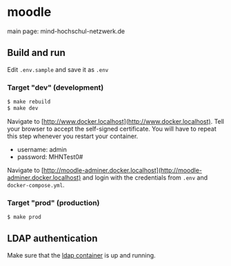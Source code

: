 # moodle

main page: mind-hochschul-netzwerk.de

## Build and run

Edit `.env.sample` and save it as `.env`

### Target "dev" (development)

```bash
$ make rebuild
$ make dev
```

Navigate to [http://www.docker.localhost](http://www.docker.localhost). Tell your browser to accept the self-signed certificate. You will have to repeat this step whenever you restart your container.

* username: admin
* password: MHNTest0#

Navigate to [http://moodle-adminer.docker.localhost](http://moodle-adminer.docker.localhost) and login with the credentials from `.env` and `docker-compose.yml`.

### Target "prod" (production)

```bash
$ make prod
```
## LDAP authentication

Make sure that the [ldap container](https://github.com/Mind-Hochschul-Netzwerk/ldap) is up and running.
